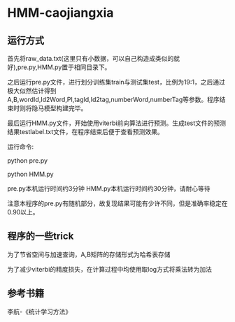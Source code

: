# HMM-caojiangxia

## 运行方式

首先将raw_data.txt(这里只有小数据，可以自己构造成类似的就好),pre.py,HMM.py置于相同目录下。

之后运行pre.py文件，进行划分训练集train与测试集test，比例为19:1，之后通过极大似然估计得到A,B,wordId,Id2Word,PI,tagId,Id2tag,numberWord,numberTag等参数。程序结束时则将隐马模型构建完毕。

最后运行HMM.py文件，开始使用viterbi前向算法进行预测。生成test文件的预测结果testlabel.txt文件，在程序结束后便于查看预测效果。

运行命令:

python pre.py

python HMM.py

pre.py本机运行时间约3分钟
HMM.py本机运行时间约30分钟，请耐心等待

注意本程序的pre.py有随机部分，故复现结果可能有少许不同，但是准确率稳定在0.90以上。
## 程序的一些trick

为了节省空间与加速查询，A,B矩阵的存储形式为哈希表存储

为了减少viterbi的精度损失，在计算过程中均使用取log方式将乘法转为加法



## 参考书籍

李航-《统计学习方法》
